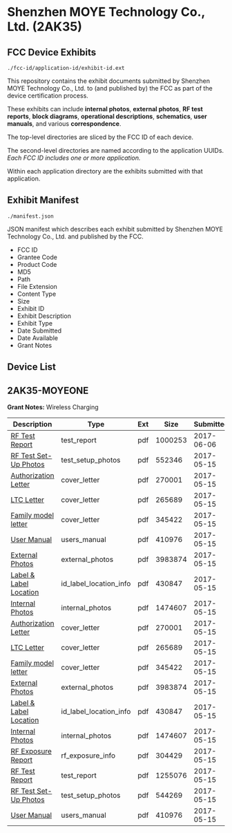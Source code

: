 # Shenzhen MOYE Technology Co., Ltd. (2AK35)
## FCC Device Exhibits

```
./fcc-id/application-id/exhibit-id.ext
```

This repository contains the exhibit documents submitted by Shenzhen MOYE Technology Co., Ltd. to (and published by) the FCC as part of the device certification process.

These exhibits can include **internal photos**, **external photos**, **RF test reports**, **block diagrams**, **operational descriptions**, **schematics**, **user manuals**, and various **correspondence**.

The top-level directories are sliced by the FCC ID of each device.

The second-level directories are named according to the application UUIDs. *Each FCC ID includes one or more application.*

Within each application directory are the exhibits submitted with that application. 

## Exhibit Manifest

```
./manifest.json
```

JSON manifest which describes each exhibit submitted by Shenzhen MOYE Technology Co., Ltd. and published by the FCC.

- FCC ID
- Grantee Code
- Product Code
- MD5
- Path
- File Extension
- Content Type
- Size
- Exhibit ID
- Exhibit Description
- Exhibit Type
- Date Submitted
- Date Available
- Grant Notes

## Device List
## 2AK35-MOYEONE
**Grant Notes:** Wireless Charging

| Description | Type | Ext | Size | Submitted | Available |
| ----------- | ---- | --- | ---- | --------- | --------- |
| [RF Test Report](2AK35-MOYEONE/dcd8b61f373ad72794fcc14697eea058/3414297.pdf) | test_report | pdf | 1000253 | 2017-06-06 | 2017-05-15 |
| [RF Test Set-Up Photos](2AK35-MOYEONE/dcd8b61f373ad72794fcc14697eea058/3390559.pdf) | test_setup_photos | pdf | 552346 | 2017-05-15 | 2017-05-15 |
| [Authorization Letter](2AK35-MOYEONE/dcd8b61f373ad72794fcc14697eea058/3390536.pdf) | cover_letter | pdf | 270001 | 2017-05-15 | 2017-05-15 |
| [LTC Letter](2AK35-MOYEONE/dcd8b61f373ad72794fcc14697eea058/3390537.pdf) | cover_letter | pdf | 265689 | 2017-05-15 | 2017-05-15 |
| [Family model letter](2AK35-MOYEONE/dcd8b61f373ad72794fcc14697eea058/3390538.pdf) | cover_letter | pdf | 345422 | 2017-05-15 | 2017-05-15 |
| [User Manual](2AK35-MOYEONE/dcd8b61f373ad72794fcc14697eea058/3390547.pdf) | users_manual | pdf | 410976 | 2017-05-15 | 2017-05-15 |
| [External Photos](2AK35-MOYEONE/dcd8b61f373ad72794fcc14697eea058/3390539.pdf) | external_photos | pdf | 3983874 | 2017-05-15 | 2017-05-15 |
| [Label & Label Location](2AK35-MOYEONE/dcd8b61f373ad72794fcc14697eea058/3390540.pdf) | id_label_location_info | pdf | 430847 | 2017-05-15 | 2017-05-15 |
| [Internal Photos](2AK35-MOYEONE/dcd8b61f373ad72794fcc14697eea058/3390541.pdf) | internal_photos | pdf | 1474607 | 2017-05-15 | 2017-05-15 |
| [Authorization Letter](2AK35-MOYEONE/0c3adaa44d12b62645b91cc70f1259f3/3390536.pdf) | cover_letter | pdf | 270001 | 2017-05-15 | 2017-05-15 |
| [LTC Letter](2AK35-MOYEONE/0c3adaa44d12b62645b91cc70f1259f3/3390537.pdf) | cover_letter | pdf | 265689 | 2017-05-15 | 2017-05-15 |
| [Family model letter](2AK35-MOYEONE/0c3adaa44d12b62645b91cc70f1259f3/3390538.pdf) | cover_letter | pdf | 345422 | 2017-05-15 | 2017-05-15 |
| [External Photos](2AK35-MOYEONE/0c3adaa44d12b62645b91cc70f1259f3/3390539.pdf) | external_photos | pdf | 3983874 | 2017-05-15 | 2017-05-15 |
| [Label & Label Location](2AK35-MOYEONE/0c3adaa44d12b62645b91cc70f1259f3/3390540.pdf) | id_label_location_info | pdf | 430847 | 2017-05-15 | 2017-05-15 |
| [Internal Photos](2AK35-MOYEONE/0c3adaa44d12b62645b91cc70f1259f3/3390541.pdf) | internal_photos | pdf | 1474607 | 2017-05-15 | 2017-05-15 |
| [RF Exposure Report](2AK35-MOYEONE/0c3adaa44d12b62645b91cc70f1259f3/3390543.pdf) | rf_exposure_info | pdf | 304429 | 2017-05-15 | 2017-05-15 |
| [RF Test Report](2AK35-MOYEONE/0c3adaa44d12b62645b91cc70f1259f3/3390545.pdf) | test_report | pdf | 1255076 | 2017-05-15 | 2017-05-15 |
| [RF Test Set-Up Photos](2AK35-MOYEONE/0c3adaa44d12b62645b91cc70f1259f3/3390546.pdf) | test_setup_photos | pdf | 544269 | 2017-05-15 | 2017-05-15 |
| [User Manual](2AK35-MOYEONE/0c3adaa44d12b62645b91cc70f1259f3/3390547.pdf) | users_manual | pdf | 410976 | 2017-05-15 | 2017-05-15 |
